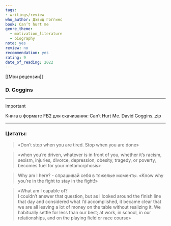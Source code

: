 ```yaml
---
tags: 
- writings/review
who_author: Дэвид Гоггинс
book: Can’t hurt me
genre_theme:
  - motivation_literature
  - biography
note: yes
review: no
recommendation: yes
rating: 9
date_of_reading: 2022
---
```

[[Мои рецензии]]
### D. Goggins
---

> [!important]  
> Книга в формате FB2 для скачивания: Can’t Hurt Me. David Goggins..zip  
---
### Цитаты:

> «Don’t stop when you are tired. Stop when you are done»

> «when you’re driven, whatever is in front of you, whether it’s racism, sexism, injuries, divorce, depression, obesity, tragedy, or poverty, becomes fuel for your metamorphosis»

> Why am I here? - спрашивай себя в тяжелые моменты. «Know why you’re in the fight to stay in the fight!»

> «What am I capable of?  
> I couldn’t answer that question, but as I looked around the finish line that day and considered what I’d accomplished, it became clear that we are all leaving a lot of money on the table without realizing it. We habitually settle for less than our best; at work, in school, in our relationships, and on the playing field or race course»